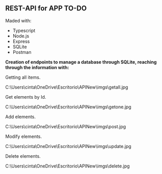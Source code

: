 ## REST-API for APP TO-DO

Maded with: 

- Typescript
- Node.js
- Express
- SQLite
- Postman

**Creation of endpoints to manage a database through SQLite, reaching through the information with:**

Getting all items.

C:\Users\cinta\OneDrive\Escritorio\APINew\imgs\getall.jpg

Get elements by Id.

C:\Users\cinta\OneDrive\Escritorio\APINew\imgs\getone.jpg

Add elements.

C:\Users\cinta\OneDrive\Escritorio\APINew\imgs\post.jpg

Modify elements.

C:\Users\cinta\OneDrive\Escritorio\APINew\imgs\update.jpg

Delete elements. 

C:\Users\cinta\OneDrive\Escritorio\APINew\imgs\delete.jpg
